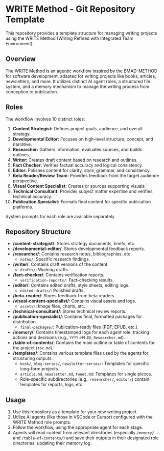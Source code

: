 # WRITE Method - Git Repository Template

This repository provides a template structure for managing writing projects using the WRITE Method (Writing Refined with Integrated Team Environment).

## Overview

The WRITE Method is an agentic workflow inspired by the BMAD-METHOD for software development, adapted for writing projects like books, articles, newsletters, and more. It utilizes distinct AI agent roles, a structured file system, and a memory mechanism to manage the writing process from conception to publication.

## Roles

The workflow involves 10 distinct roles:

1.  **Content Strategist:** Defines project goals, audience, and overall strategy.
2.  **Developmental Editor:** Focuses on high-level structure, concept, and narrative.
3.  **Researcher:** Gathers information, evaluates sources, and builds outlines.
4.  **Writer:** Creates draft content based on research and outlines.
5.  **Fact Checker:** Verifies factual accuracy and logical consistency.
6.  **Editor:** Polishes content for clarity, style, grammar, and consistency.
7.  **Beta Reader/Review Team:** Provides feedback from the target audience perspective.
8.  **Visual Content Specialist:** Creates or sources supporting visuals.
9.  **Technical Consultant:** Provides subject matter expertise and verifies technical accuracy.
10. **Publication Specialist:** Formats final content for specific publication platforms.

System prompts for each role are available separately.

## Repository Structure

-   **/content-strategist/**: Stores strategy documents, briefs, etc.
-   **/developmental-editor/**: Stores developmental feedback reports.
-   **/researcher/**: Contains research notes, bibliographies, etc.
    -   `notes/`: Specific research findings.
-   **/writer/**: Contains draft versions of the content.
    -   `drafts/`: Working drafts.
-   **/fact-checker/**: Contains verification reports.
    -   `verification-reports/`: Fact-checking results.
-   **/editor/**: Contains edited drafts, style sheets, editing logs.
    -   `edited-drafts/`: Polished drafts.
-   **/beta-reader/**: Stores feedback from beta readers.
-   **/visual-content-specialist/**: Contains visual assets and logs.
    -   `assets/`: Image files, charts, etc.
-   **/technical-consultant/**: Stores technical review reports.
-   **/publication-specialist/**: Contains final, formatted packages for distribution.
    -   `final-packages/`: Publication-ready files (PDF, EPUB, etc.).
-   **/memory/**: Contains timestamped logs for each agent role, tracking actions and decisions (e.g., `YYYY-MM-DD_Researcher.md`).
-   **/table-of-contents/**: Contains the main outline or table of contents for the project (`toc.md`).
-   **/templates/**: Contains various template files used by the agents for structuring outputs.
    -   `book/`, `blog-series/`, `newsletter-series/`: Templates for specific long-form projects.
    -   `article.md`, `newsletter.md`, `tweet.md`: Templates for single pieces.
    -   Role-specific subdirectories (e.g., `researcher/`, `editor/`) contain templates for reports, logs, etc.

## Usage

1.  Use this repository as a template for your new writing project.
2.  Utilize AI agents (like those in VSCode or Cursor) configured with the WRITE Method role prompts.
3.  Follow the workflow, using the appropriate agent for each stage.
4.  Agents will read context from relevant directories (especially `/memory/` and `/table-of-contents/`) and save their outputs in their designated role directories, updating their memory log.
